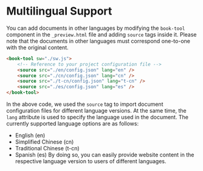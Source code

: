 # Multilingual Support

You can add documents in other languages by modifying the `book-tool` component in the `_preview.html` file and adding `source` tags inside it. Please note that the documents in other languages must correspond one-to-one with the original content.

```html
<book-tool sw="./sw.js">
    <!-- Reference to your project configuration file -->
    <source src="./en/config.json" lang="en" />
    <source src="./cn/config.json" lang="cn" />
    <source src="./t-cn/config.json" lang="t-cn" />
    <source src="./es/config.json" lang="es" />
</book-tool>
```

In the above code, we used the `source` tag to import document configuration files for different language versions. At the same time, the `lang` attribute is used to specify the language used in the document. The currently supported language options are as follows:


- English (en)
- Simplified Chinese (cn)
- Traditional Chinese (t-cn)
- Spanish (es)
By doing so, you can easily provide website content in the respective language version to users of different languages.

